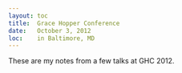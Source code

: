 ```yaml
---
layout: toc
title:  Grace Hopper Conference
date:   October 3, 2012
loc:    in Baltimore, MD
---
```


These are my notes from a few talks at GHC 2012.
